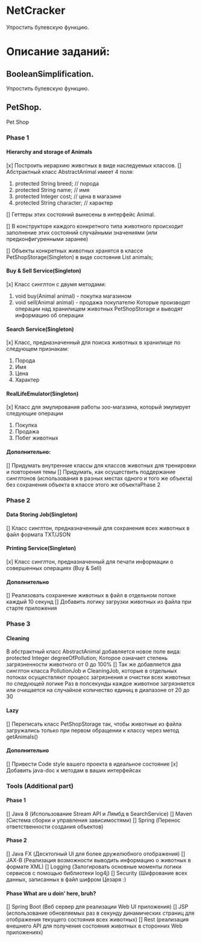 # NetCracker
Упростить булевскую функцию.

# Описание заданий:
## BooleanSimplification.
Упростить булевскую функцию.

## PetShop.
Pet Shop
### Phase 1

#### Hierarchy and storage of Animals
[x] Построить иерархию животных в виде наследуемых классов.
[] Абстрактный класс AbstractAnimal имеет 4 поля:
1. protected String breed; // порода
2. protected String name; // имя
3. protected Integer cost; // цена в магазине
4. protected String character; // характер

[] Геттеры этих состояний вынесены в интерфейс Animal.

[] В конструкторе каждого конкретного типа животного происходит заполнение этих состояний случайными значениями (или предконфигуренными заранее)

[] Объекты конкретных животных хранятся в классе PetShopStorage(Singleton) в виде состояния List<Animal> animals;

#### Buy & Sell Service(Singleton)
[x] Класс синглтон с двумя методами:
1. void buy(Animal animal) - покупка магазином
2. void sell(Animal animal) - продажа покупателю
Которые производят операции над хранилищем животных PetShopStorage и выводят информацию об операции

#### Search Service(Singleton)
[x] Класс, предназначенный для поиска животных в хранилище по следующем признакам:
1. Порода
2. Имя
3. Цена
4. Характер

#### RealLifeEmulator(Singleton)
[x] Класс для эмулирования работы зоо-магазина, который эмулирует следующие операции
1. Покупка
2. Продажа
3. Побег животных

#### Дополнительно:
[] Придумать внутренние классы для классов животных для тренировки и повторения темы
[] Придумать, как осуществить поддержание синглтонов (использования в разных местах одного и того же объекта) без сохранения объекта в классе этого же объектаPhase 2

### Phase 2

#### Data Storing Job(Singleton)
[] Класс синглтон, предназначенный для сохранения всех животных в файл формата TXT/JSON

#### Printing Service(Singleton)
[x] Класс синглтон, предназначенный для печати информации о совершенных операциях (Buy & Sell)

#### Дополнительно
[] Реализовать сохранение животных в файл в отдельном потоке каждый 10 секунд
[] Добавить логику загрузки животных из файла при старте приложения

### Phase 3

#### Cleaning
В абстрактный класс AbstractAnimal добавляется новое поле вида:
protected Integer degreeOfPollution;
Которое означает степень загрязненности животного от 0 до 100%
[] Так же добавляется два синглтон класса PollutionJob и CleaningJob, которые в отдельных потоках осуществляют процесс загрязнения и очистки всех животных по  следующей логике
Раз в полсекунды каждое животное загрязняется или очищается на случайное количество единиц в диапазоне от 20 до 30

#### Lazy
[] Переписать класс PetShopStorage так, чтобы животные из файла загружались только при первом обращении к классу через метод getAnimals()

#### Дополнительно
[] Привести Code style вашего проекта в идеальное состояние
[x] Добавить java-doc к методам в ваших интерфейсах

### Tools (Additional part)

#### Phase 1
[] Java 8 (Использование Stream API и Лямбд в SearchService)
[] Maven (Система сборки и управления зависимостями)
[] Spring (Перенос ответственности создания объектов)

#### Phase 2
[] Java FX (Десктопный UI для более дружелюбного отображения)
[] JAX-B (Реализация возможности выводить информацию о животных в формате XML)
[] Logging (Залогировать основные моменты логики сервисов с помощью библиотеки log4j)
[] Security (Шифрование всех данных, записанных в файл шифром Цезаря :)

#### Phase What are u doin’ here, bruh?
[] Spring Boot (Веб сервер для реализации Web UI приложения)
[] JSP (использование обновляемых раз в секунду динамических страниц для отображения текущего состояния всех животных)
[] Rest (реализация внешнего API для получения состояния животных в сторонних Web приложениях)
